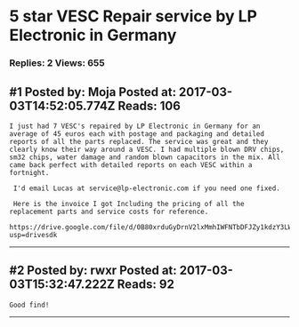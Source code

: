 # 5 star VESC Repair service by LP Electronic in Germany

### Replies: 2 Views: 655

## \#1 Posted by: Moja Posted at: 2017-03-03T14:52:05.774Z Reads: 106

```
I just had 7 VESC's repaired by LP Electronic in Germany for an average of 45 euros each with postage and packaging and detailed reports of all the parts replaced. The service was great and they clearly know their way around a VESC. I had multiple blown DRV chips, sm32 chips, water damage and random blown capacitors in the mix. All came back perfect with detailed reports on each VESC within a fortnight. 

 I'd email Lucas at service@lp-electronic.com if you need one fixed. 

 Here is the invoice I got Including the pricing of all the replacement parts and service costs for reference.

https://drive.google.com/file/d/0B80xrduGyDrnV2lxMmhIWFNTbDFJZy1kdzY3LWxzRXRtU0JF/view?usp=drivesdk
```

---
## \#2 Posted by: rwxr Posted at: 2017-03-03T15:32:47.222Z Reads: 92

```
Good find!
```

---
